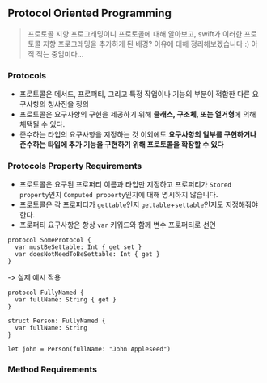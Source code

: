 ## Protocol Oriented Programming
> 프로토콜 지향 프로그래밍이니 프로토콜에 대해 알아보고, swift가 이러한 프로토콜 지향 프로그래밍을 추가하게 된 배경? 이유에 대해 정리해보겠습니다 :)
> 아직 적는 중임미다...


### Protocols
- 프로토콜은 메서드, 프로퍼티, 그리고 특정 작업이나 기능의 부분이 적합한 다른 요구사항의 청사진을 정의
- 프로토콜은 요구사항의 구현을 제공하기 위해 **클래스, 구조체, 또는 열거형**에 의해 채택될 수 있다.
- 준수하는 타입의 요구사항을 지정하는 것 이외에도 **요구사항의 일부를 구현하거나 준수하는 타입에 추가 기능을 구현하기 위해 프로토콜을 확장할 수 있다**  

### Protocols Property Requirements
- 프로토콜은 요구된 프로퍼티 이름과 타입만 지정하고 프로퍼티가 `Stored property`인지 `Computed property`인지에 대해 명시하지 않습니다.
- 프로토콜은 각 프로퍼티가 `gettable`인지 `gettable`+`settable`인지도 지정해줘야 한다.
- 프로퍼티 요구사항은 항상 `var` 키워드와 함께 변수 프로퍼티로 선언
```
protocol SomeProtocol {
  var mustBeSettable: Int { get set }
  var doesNotNeedToBeSettable: Int { get }
}
```

-> 실제 예시 적용  
```
protocol FullyNamed {
  var fullName: String { get }
}

struct Person: FullyNamed {
  var fullName: String
}

let john = Person(fullName: "John Appleseed")
```

### Method Requirements
